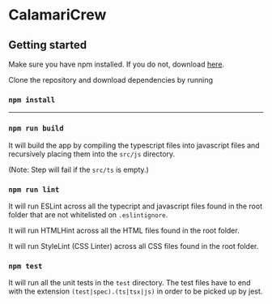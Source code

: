 # CalamariCrew

## Getting started

Make sure you have npm installed. If you do not, download [here](https://www.npmjs.com/get-npm).

Clone the repository and download dependencies by running
### `npm install`

***

### `npm run build`

It will build the app by compiling the typescript files into javascript files and recursively placing them into the `src/js` directory.

(Note: Step will fail if the `src/ts` is empty.)

### `npm run lint`

It will run ESLint across all the typecript and javascript files found in the root folder that are not whitelisted on `.eslintignore`.

It will run HTMLHint across all the HTML files found in the root folder.

It will run StyleLint (CSS Linter) across all CSS files found in the root folder.

### `npm test`

It will run all the unit tests in the `test` directory. The test files have to end with the extension `(test|spec).(ts|tsx|js)` in order to be picked up by jest.